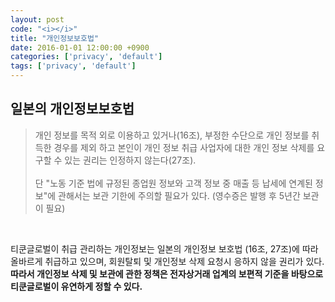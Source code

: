 ```yaml
---
layout: post
code: "<i></i>"
title: "개인정보보호법"
date: 2016-01-01 12:00:00 +0900
categories: ['privacy', 'default']
tags: ['privacy', 'default']
---
```


## 일본의 개인정보보호법 

> 개인 정보를 목적 외로 이용하고 있거나(16조), 부정한 수단으로 개인 정보를 취득한 경우를 제외 하고 본인이 개인 정보 취급 사업자에 대한 개인 정보 삭제를 요구할 수 있는 권리는 인정하지 않는다(27조).   
<br />단 "노동 기준 법에 규정된 종업원 정보와 고객 정보 중 매출 등 납세에 연계된 정보"에 관해서는 보관 기한에 주의할 필요가 있다. (영수증은 발행 후 5년간 보관이 필요)

<br />

<!--{% highlight txt %}-->
<!--{% endhighlight %} -->

티쿤글로벌이 취급 관리하는 개인정보는 일본의 개인정보 보호법 (16조, 27조)에 따라 올바르게 취급하고 있으며,
회원탈퇴 및 개인정보 삭제 요청시 응하지 않을 권리가 있다. **따라서 개인정보 삭제 및 보관에 관한 정책은 전자상거래 업계의 보편적 기준을 바탕으로 티쿤글로벌이 유연하게 정할 수 있다.**

